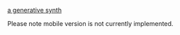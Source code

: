 [a generative synth](a-generative-synth.herokuapp.com)

Please note mobile version is not currently implemented.


